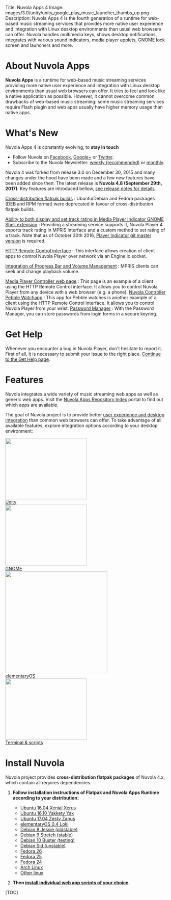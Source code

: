 Title: Nuvola Apps 4
Image: images/3.0/unity/unity_google_play_music_launcher_thumbs_up.png
Description: Nuvola Apps 4 is the fourth generation of a runtime for
    web-based music streaming services that provides more native user experience and integration
    with Linux desktop environments than usual web browsers can offer. Nuvola handles
    multimedia keys, shows desktop notifications, integrates with various sound indicators, media
    player applets, GNOME lock screen and launchers and more.
    
About Nuvola Apps
=================

**Nuvola Apps** is a runtime for web-based music streaming services providing more native user
experience and integration with Linux desktop environments than usual web browsers can offer. It
tries to feel and look like a native application as possible. However, it cannot overcome common
drawbacks of web-based music streaming: some music streaming services require Flash plugin and web
apps usually have higher memory usage than native apps.

What's New
==========

Nuvola Apps 4 is constantly evolving, to **stay in touch**

 * Follow Nuvola on [Facebook](https://www.facebook.com/nuvolaplayer),
    [Google+](https://plus.google.com/110794636546911932554) or
    [Twitter](https://twitter.com/NuvolaPlayer).
  * Subscribe to the Nuvola Newsletter: [weekly (recommended)](http://eepurl.com/bLbm5H)
    or [monthly](http://eepurl.com/bLbtM1).

Nuvola 4 was forked from release 3.0 on December 30, 2015 and many changes under the hood 
have been made and a few new features have been added since then. The latest release is
**Nuvola 4.8 (September 29th, 2017)**.
Key features are introduced bellow, [see release notes for details](:4/notes.html).

[Cross-distribution flatpak builds](https://nuvola.tiliado.eu/)
:   Ubuntu/Debian and Fedora packages (DEB and RPM format) were deprecated in favour of cross-distribution flatpak builds.

[Ability to both display and set track rating in Media Player Indicator GNOME Shell extension](:4/explore.html#media-player-indicator-extension)
:   Providing a streaming service supports it, Nuvola Player 4 exports track rating in MPRIS
    interface and a custom method to set rating of a track. Note that as of October 30th 2016,
    [Player Indicator git master version](:4/explore.html#media-player-indicator-extension) is required.

[HTTP Remote Control interface](:4/explore.html#remote-control-over-http)
:   This interface allows creation of client apps to control Nuvola Player over network via an Engine.io socket.

[Integration of Progress Bar and Volume Management](:4/notes.html#new-features)
:   MPRIS clients can seek and change playback volume.

[Media Player Controller web page](:4/explore.html#media-player-controller-web-page)
:   This page is an example of a client using the HTTP Remote Control interface. It allows you to control Nuvola Player
    from any device with a web browser (e.g. a phone).
[Nuvola Controller Pebble Watchapp](:4/explore.html#nuvola-controller-pebble-watchapp)
:   This app for Pebble watches is another example of a client using the HTTP Remote Control interface. It allows you to control Nuvola Player
    from your wrist.
[Password Manager](:4/explore.html#password-manager)
:  With the Password Manager, you can store passwords from login forms in a secure keyring.

Get Help
========

Whenever you encounter a bug in Nuvola Player, don't hesitate to report it. First of all, it is
necessary to submit your issue to the right place. [Continue to the Get Help page](:4/help.html).

Features
========

Nuvola integrates a wide variety of music streaming web apps as well as generic web apps.
Visit the [Nuvola Apps Repository Index](https://nuvola.tiliado.eu/) portal to find out which
apps are available.


The goal of Nuvola project is to provide better
[user experience and desktop integration](:4/explore.html) than common web browsers can
offer. To take advantage of all available features, explore integration options according to your
desktop environment:


<div class="row">
  <div class="col-sm-12">
    <div class="thumbnail">
      <a href=":4/explore.html#explore-unity"><img src=":images/3.0/unity/unity_google_play_music_launcher_thumbs_up[256x192].png" width="256" height="192" /></a>
      <div class="caption">
        <a class="btn btn-primary btn-block" role="button" href=":4/explore.html#explore-unity">Unity</a>
      </div>
    </div>
  </div>
  <div class="col-sm-12">
    <div class="thumbnail">
      <a href=":4/explore.html#explore-gnome"><img src=":images/3.0/gnome/gnome_add_to_favorites[256x192].png" width="256" height="192" /></a>
      <div class="caption">
        <a class="btn btn-primary btn-block" role="button" href=":4/explore.html#explore-gnome">GNOME</a>
      </div>
    </div>
  </div>
  <div class="col-sm-12">
    <div class="thumbnail">
      <a href=":4/explore.html#explore-pantheon"><img src=":images/3.1/pantheon/pantheon_dock_thumbs_up_done_with_window[320x].png" width="320" /></a>
      <div class="caption">
        <a class="btn btn-primary btn-block" role="button" href=":4/explore.html#explore-pantheon">elementaryOS</a>
      </div>
    </div>
  </div>
  <div class="col-sm-12">
    <div class="thumbnail">
      <a href=":4/explore.html#explore-terminal"><img src=":images/3.0/unity/unity_nuvolactl_multiple_apps[256x192].png" width="256" height="192" /></a>
      <div class="caption">
        <a class="btn btn-primary btn-block" role="button" href=":4/explore.html#explore-terminal">Terminal & scripts</a>
      </div>
    </div>
  </div>
</div>

Install Nuvola
==============

Nuvola project provides **cross-distribution flatpak packages** of Nuvola 4.x, which contain all requires dependencies.

 1. **Follow installation instructions of Flatpak and Nuvola Apps Runtime according to your distribution:**
  
     * [Ubuntu 16.04 Xenial Xerus](https://nuvola.tiliado.eu/nuvola/ubuntu/xenial/)
     * [Ubuntu 16.10 Yakkety Yak](https://nuvola.tiliado.eu/nuvola/ubuntu/yakkety/)
     * [Ubuntu 17.04 Zesty Zapus](https://nuvola.tiliado.eu/nuvola/ubuntu/zesty/)
     * [elementaryOS 0.4 Loki](https://nuvola.tiliado.eu/nuvola/elementary/loki/)
     * [Debian 8 Jessie (oldstable)](https://nuvola.tiliado.eu/nuvola/debian/jessie/)
     * [Debian 9 Stretch (stable)](https://nuvola.tiliado.eu/nuvola/debian/stretch/)
     * [Debian 10 Buster (testing)](https://nuvola.tiliado.eu/nuvola/debian/buster/)
     * [Debian Sid (unstable)](https://nuvola.tiliado.eu/nuvola/debian/sid/)
     * [Fedora 26](https://nuvola.tiliado.eu/nuvola/fedora/fc26/)
     * [Fedora 25](https://nuvola.tiliado.eu/nuvola/fedora/fc25/)
     * [Fedora 24](https://nuvola.tiliado.eu/nuvola/fedora/fc24/)
     * [Arch Linux](https://nuvola.tiliado.eu/nuvola/archlinux/)
     * [Other linux](https://nuvola.tiliado.eu/nuvola/other/)

  2. **Then [install individual web app scripts of your choice](https://nuvola.tiliado.eu/).**


[TOC]
